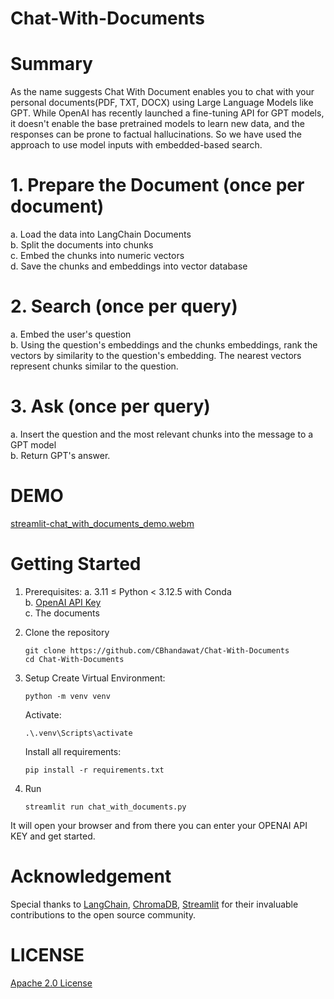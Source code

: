 # Chat-With-Documents

# Summary
As the name suggests Chat With Document enables you to chat with your personal documents(PDF, TXT, DOCX) using Large Language Models like GPT. While OpenAI has recently launched a fine-tuning API for GPT models, it doesn't enable the base pretrained models to learn new data, and the responses can be prone to factual hallucinations. So we have used the approach to use model inputs with embedded-based search.

# 1. Prepare the Document (once per document)
a. Load the data into LangChain Documents <br/>
b. Split the documents into chunks <br/>
c. Embed the chunks into numeric vectors <br/>
d. Save the chunks and embeddings into vector database <br/>

# 2. Search (once per query)
a. Embed the user's question <br/>
b. Using the question's embeddings and the chunks embeddings, rank the vectors by similarity to the question's embedding. The nearest vectors represent chunks similar to the question. <br/>

# 3. Ask (once per query)
a. Insert the question and the most relevant chunks into the message to a GPT model <br/>
b. Return GPT's answer. <br/>

# DEMO

[streamlit-chat_with_documents_demo.webm](https://github.com/user-attachments/assets/4cd7ae26-1bd7-456d-9614-f80fe3e9d3ef)

# Getting Started
1. Prerequisites:
  a. 3.11 ≤ Python < 3.12.5 with Conda <br/>
  b. [OpenAI API Key](https://auth.openai.com/authorize?issuer=auth0.openai.com&client_id=DRivsnm2Mu42T3KOpqdtwB3NYviHYzwD&audience=https%3A%2F%2Fapi.openai.com%2Fv1&redirect_uri=https%3A%2F%2Fplatform.openai.com%2Fauth%2Fcallback&device_id=89fec6e2-ceef-4aa9-9a00-c861166971f4&screen_hint=signup&max_age=0&scope=openid+profile+email+offline_access&response_type=code&response_mode=query&state=Q18waFZoY2owbTJ0NUgybnE3MkdUM0NzQW8wTnkyQzYzOGpyYldDZFE3MQ%3D%3D&nonce=VG1sSUNaTU4ydVcxd0c2Vm52c084RmlSbjlVVVRmWEFYMlhFWmN2ajAxQg%3D%3D&code_challenge=7q-RHFsluPgm1sUtF7_sMyoItqfd__7wnDYs6d1n4gY&code_challenge_method=S256&auth0Client=eyJuYW1lIjoiYXV0aDAtc3BhLWpzIiwidmVyc2lvbiI6IjEuMjEuMCJ9&flow=control) <br/>
  c. The documents <br/>

2. Clone the repository
    ```
    git clone https://github.com/CBhandawat/Chat-With-Documents
    cd Chat-With-Documents
    ```

3. Setup
   Create Virtual Environment:
     ```
     python -m venv venv
     ```

   Activate:
     ```
     .\.venv\Scripts\activate
     ```

   Install all requirements:
     ```
     pip install -r requirements.txt
     ```

4. Run
   ```
   streamlit run chat_with_documents.py
   ```
It will open your browser and from there you can enter your OPENAI API KEY and get started.

# Acknowledgement
Special thanks to [LangChain](https://github.com/langchain-ai/langchain), [ChromaDB](https://github.com/chroma-core/chroma), [Streamlit](https://github.com/streamlit/streamlit) for their invaluable contributions to the open source community. 

# LICENSE
[Apache 2.0 License](https://github.com/CBhandawat/Chat-With-Documents/blob/main/LICENSE)




   
   
   
   
